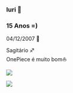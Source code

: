### Iuri  🏀
### 15 Anos =)
04/12/2007 👶  

 Sagitário ♐   
OnePiece é muito bom⛵
 
 ![](https://img.elo7.com.br/product/zoom/227A488/luminaria-led-3d-one-piece-luffy-anime-acrilico-abajur.jpg)


 
![](https://media0.giphy.com/media/9aiveGIvkwfyE/200w.webp?cid=ecf05e47touwth1ggwgka42t8iqspva75ybf2bo5dn16inud&ep=v1_gifs_search&rid=200w.webp&ct=g)
